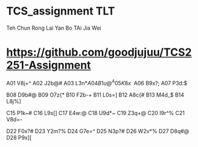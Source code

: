 # TCS_assignment TLT 
  Teh Chun Rong
  Lai Yan Bo
  TAi Jia Wei 
# https://github.com/goodjujuu/TCS2251-Assignment
A01 V8j+^
A02 J2b@#
A03 L3n$*
A04 B1u@^
A05 K8x~$
A06 B9x?;
A07 P3d:$


B08 D9b#@
B09 O7z{*
B10 F2b-+
B11 L0s=]
B12 A8c{# 
B13 M4d_$
B14 L8j%]

C15 P1k~#
C16 L9s[] 
C17 E4w:@
C18 U9d*~ 
C19 Z3q+@ 
C20 I9r^%
C21 V8d=- 

D22 F0x?#
D23 Y2m?%
D24 G7e=^
D25 N3p?#
D26 W2v*%
D27 D8q#@
D28 P9x][
